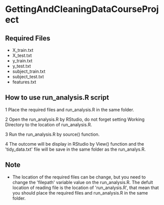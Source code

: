 # GettingAndCleaningDataCourseProject

## Required Files

* X_train.txt
* X_test.txt
* y_train.txt
* y_test.txt
* subject_train.txt
* subject_test.txt
* features.txt

## How to use run_analysis.R script

1 Place the required files and run_analysis.R in the same folder.

2 Open the run_analysis.R by RStudio, do not forget setting Working Directory to the location of run_analysis.R.

3 Run the run_analysis.R by source() function.

4 The outcome will be display in RStudio by View() function and the 'tidy_data.txt' file will be save in the same folder as the 
  run_analys.R.

## Note

* The location of the required files can be change, but you need to change the 'filepath' variable value on the run_analysis.R.
  The defult location of reading file is the location of 'run_analysis.R', that mean that you should 
  place the required files and run_analysis.R in the same folder.
